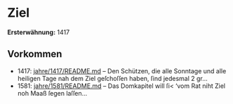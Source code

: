 # Ziel

**Ersterwähnung:** 1417

## Vorkommen
- 1417: [jahre/1417/README.md](../jahre/1417/README.md) – Den Schützen, die alle Sonntage und alle heiligen
Tage nah dem Ziel geſchoſſen haben, ſind jedesmal 2 gr...
- 1581: [jahre/1581/README.md](../jahre/1581/README.md) – Das Domkapitel will ſi< ‘vom Rat niht Ziel noh
Maaß ſegen laſſen...
